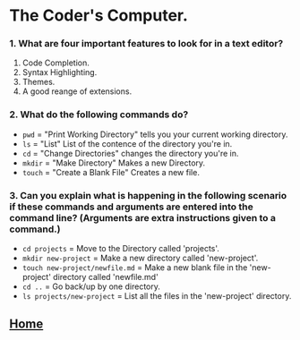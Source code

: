 # The Coder's Computer.

### 1. What are four important features to look for in a text editor?
1. Code Completion.
2. Syntax Highlighting.
3. Themes.
4. A good reange of extensions.


### 2. What do the following commands do?
- `pwd` = "Print Working Directory" tells you your current working directory.
- `ls` = "List" List of the contence of the directory you're in.
- `cd` = "Change Directories" changes the directory you're in.
- `mkdir` = "Make Directory" Makes a new Directory. 
- `touch` = "Create a Blank File" Creates a new file.

### 3. Can you explain what is happening in the following scenario if these commands and arguments are entered into the command line? (Arguments are extra instructions given to a command.)
- `cd projects` = Move to the Directory called 'projects'.
- `mkdir new-project` = Make a new directory called 'new-project'. 
- `touch new-project/newfile.md` = Make a new blank file in the 'new-project' directory called 'newfile.md'
- `cd ..` = Go back/up by one directory.
- `ls projects/new-project` = List all the files in the 'new-project' directory.

## [Home](/README.md)




